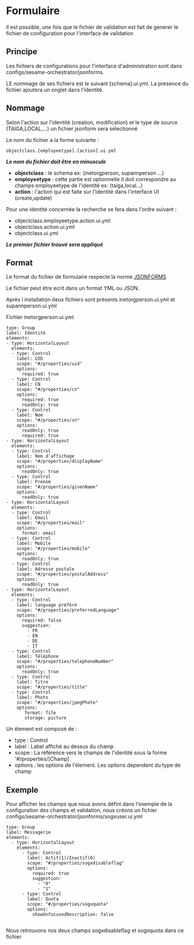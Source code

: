 # Formulaire

Il est possible, une fois que le fichier de validation est fait de generer le fichier de configuration pour l'interface de validation 

## Principe

Les fichiers de configurations pour l'interface d'administration sont dans configs/sesame-orchestrator/jsonforms. 

LE nommage de ses fichiers est le suivant [schema].ui.yml. La presence du fichier ajoutera un onglet dans l'identité. 

## Nommage
Selon l'action sur l'identité (creation, modification) et le type de source (TAIGA,LOCAL,...) un fichier jsonform sera sélectionné 

Le nom du fichier  a la forme suivante : 

```
objectclass.[employeetype].[action].ui.yml
```
**_Le nom du fichier doit être en minuscule_**

* **objectclass** : le schema ex: (inetorgperson, supannperson ...)
* **employeetype** : cette partie est optionnelle il doit correspondre au champs employeetype de l'identité ex: (taiga,local...)
* **action** : l'action qui est faite sur l'identité dans l'interface UI (create,update)

Pour une identité concernée la recherche se fera dans l'ordre suivant : 

* objectclass.employeetype.action.ui.yml
* objectclass.action.ui.yml
* objectclass.ui.yml

***Le premier fichier trouvé sera appliqué*** 


## Format

Le format du fichier de formulaire respecte la norme [JSONFORMS](https://jsonforms.io/docs/uischema/)

Le fichier peut être ecrit dans un format YML ou JSON.

Après l installation deux fichiers sont présents inetorgperson.ui.yml et supannperson.ui.yml

Fichier inetorgperson.ui.yml

```
type: Group
label: Identité
elements:
- type: HorizontalLayout
  elements:
  - type: Control
    label: UID
    scope: "#/properties/uid"
    options:
      required: true
  - type: Control
    label: CN
    scope: "#/properties/cn"
    options:
      required: true
      readOnly: true
  - type: Control
    label: Nom
    scope: "#/properties/sn"
    options:
      readOnly: true
      required: true
- type: HorizontalLayout
  elements:
  - type: Control
    label: Nom d'affichage
    scope: "#/properties/displayName"
    options:
      readOnly: true
  - type: Control
    label: Prénom
    scope: "#/properties/givenName"
    options:
      readOnly: true
- type: HorizontalLayout
  elements:
  - type: Control
    label: Email
    scope: "#/properties/mail"
    options:
      format: email
  - type: Control
    label: Mobile
    scope: "#/properties/mobile"
    options:
      readOnly: true
  - type: Control
    label: Adresse postale
    scope: "#/properties/postalAddress"
    options:
      readOnly: true
- type: HorizontalLayout
  elements:
  - type: Control
    label: language préféré
    scope: "#/properties/preferredLanguage"
    options:
      required: false
      suggestion:
        - FR
        - EN
        - DE
        - IT
  - type: Control
    label: Téléphone
    scope: "#/properties/telephoneNumber"
    options:
      readOnly: true
  - type: Control
    label: Titre
    scope: "#/properties/title"
  - type: Control
    label: Photo
    scope: "#/properties/jpegPhoto"
    options:
       format: file
       storage: picture
```

Un élement est composé de : 

* type : Control
* label : Label affiché au dessus du champ
* scope : La référence vers le champs de l'identité sous la forme '#/properties/[Champ]
* options : les options de l'élement. Les options dependent du type de champ


## Exemple 

Pour afficher les champs que nous avons défini dans l'exemple de la configuration des champs et validation, nous créons un fichier configs/sesame-orchestrator/jsonforms/sogxuser.ui.yml

```
type: Group
label: Messagerie
elements:
  - type: HorizontalLayout
    elements:
      - type: Control
        label: Actif(1)/Inactif(0)
        scope: "#/properties/sogxdisableflag"
        options:
          required: true
          suggestion:
            - "0"
            - "1"
      - type: Control
        label: Quota
        scope: "#/properties/sogxquota"
        options:
          showUnfocusedDescription: false
         
```
Nous retrouvons nos deux champs sogxdisableflag et sogxquota dans ce fichier